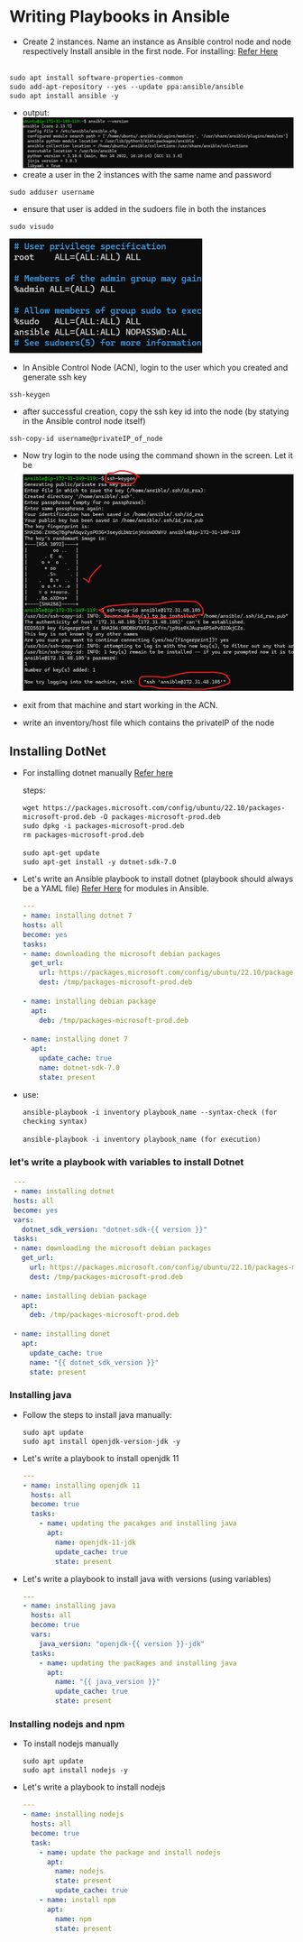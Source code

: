 # Writing Playbooks in Ansible

* Create 2 instances. Name an instance as Ansible control node and node respectively
Install ansible in the first node. For installing: [Refer Here](https://linuxhint.com/install-configure-ansible-ubuntu/)

```text

sudo apt install software-properties-common
sudo add-apt-repository --yes --update ppa:ansible/ansible
sudo apt install ansible -y
```

* output:
 ![Preview](A1.png)
* create a user in the 2 instances with the same name and password

```text
sudo adduser username
```

* ensure that user is added in the sudoers file in both the instances

```text
sudo visudo
```

![Preview](A2.png)

* In Ansible Control Node (ACN), login to the user which you created and generate ssh key

```text
ssh-keygen
```

* after successful creation, copy the ssh key id into the node (by statying in the Ansible control node itself)

```text
ssh-copy-id username@privateIP_of_node
```

* Now try login to the node using the command shown in the screen. Let it be ![Preview](A3.png)

* exit from that machine and start working in the ACN.
* write an inventory/host file which contains the privateIP of the node

## Installing DotNet

* For installing dotnet manually [Refer here](https://learn.microsoft.com/en-us/dotnet/core/install/linux-ubuntu)

  steps:

  ```text
  wget https://packages.microsoft.com/config/ubuntu/22.10/packages-microsoft-prod.deb -O packages-microsoft-prod.deb
  sudo dpkg -i packages-microsoft-prod.deb
  rm packages-microsoft-prod.deb

  sudo apt-get update
  sudo apt-get install -y dotnet-sdk-7.0
  ```

* Let's write an Ansible playbook to install dotnet (playbook should always be a YAML file)
  [Refer Here](https://docs.ansible.com/ansible/2.9/modules/list_of_all_modules.html) for modules in Ansible.

  ```yaml
  ---
  - name: installing dotnet 7
  hosts: all
  become: yes
  tasks:
  - name: downloading the microsoft debian packages
    get_url:
      url: https://packages.microsoft.com/config/ubuntu/22.10/packages-microsoft-prod.deb
      dest: /tmp/packages-microsoft-prod.deb
    
  - name: installing debian package
    apt:
      deb: /tmp/packages-microsoft-prod.deb
    
  - name: installing donet 7
    apt:
      update_cache: true
      name: dotnet-sdk-7.0
      state: present

  ```

* use:

  ```text
  ansible-playbook -i inventory playbook_name --syntax-check (for checking syntax)

  ansible-playbook -i inventory playbook_name (for execution)
  ```

### let's write a playbook with variables to install Dotnet

 ```yaml
  ---
  - name: installing dotnet 
  hosts: all
  become: yes
  vars:
    dotnet_sdk_version: "dotnet-sdk-{{ version }}"
  tasks:
  - name: downloading the microsoft debian packages
    get_url:
      url: https://packages.microsoft.com/config/ubuntu/22.10/packages-microsoft-prod.deb
      dest: /tmp/packages-microsoft-prod.deb
    
  - name: installing debian package
    apt:
      deb: /tmp/packages-microsoft-prod.deb
    
  - name: installing donet 
    apt:
      update_cache: true
      name: "{{ dotnet_sdk_version }}"
      state: present

 ```

### Installing java

* Follow the steps to install java manually:

  ```text
  sudo apt update
  sudo apt install openjdk-version-jdk -y
  ```

* Let's write a playbook to install openjdk 11

  ```yaml
  ---
  - name: installing openjdk 11
    hosts: all
    become: true
    tasks:
      - name: updating the pacakges and installing java
        apt:
          name: openjdk-11-jdk
          update_cache: true
          state: present
  ```

* Let's write a playbook to install java with versions (using variables)

  ```yaml
  ---
  - name: installing java
    hosts: all
    become: true
    vars:
      java_version: "openjdk-{{ version }}-jdk"
    tasks:
      - name: updating the packages and installing java
        apt:
          name: "{{ java_version }}"
          update_cache: true
          state: present
  ```

### Installing nodejs and npm

* To install nodejs manually

  ```text
  sudo apt update
  sudo apt install nodejs -y
  ```

* Let's write a playbook to install nodejs

  ```yaml
  ---
  - name: installing nodejs
    hosts: all
    become: true
    task:
      - name: update the package and install nodejs
        apt:
          name: nodejs
          state: present
          update_cache: true
      - name: install npm
        apt:
          name: npm
          state: present
  ```
